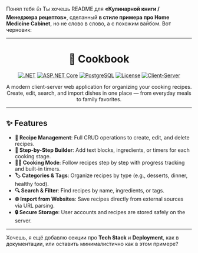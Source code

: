 Понял тебя 👍
Ты хочешь README для **«Кулинарной книги / Менеджера рецептов»**, сделанный **в стиле примера про Home Medicine Cabinet**, но не слово в слово, а с похожим вайбом. Вот черновик:

---

<div align="center">

# 📖 Cookbook

[![.NET](https://img.shields.io/badge/.NET-8.0-blueviolet.svg)](https://dotnet.microsoft.com/)
[![ASP.NET Core](https://img.shields.io/badge/ASP.NET%20Core-8.0-green.svg)](https://learn.microsoft.com/aspnet/core)
[![PostgreSQL](https://img.shields.io/badge/PostgreSQL-15-blue.svg)](https://www.postgresql.org/)
[![License](https://img.shields.io/badge/License-MIT-yellow.svg)](LICENSE)
[![Client-Server](https://img.shields.io/badge/Architecture-Client--Server-orange.svg)](https://en.wikipedia.org/wiki/Client%E2%80%93server_model)

A modern client-server web application for organizing your cooking recipes.
Create, edit, search, and import dishes in one place — from everyday meals to family favorites.

</div>

---

## ✨ Features

* **🍴 Recipe Management**: Full CRUD operations to create, edit, and delete recipes.
* **🧩 Step-by-Step Builder**: Add text blocks, ingredients, or timers for each cooking stage.
* **👨‍🍳 Cooking Mode**: Follow recipes step by step with progress tracking and built-in timers.
* **🏷️ Categories & Tags**: Organize recipes by type (e.g., desserts, dinner, healthy food).
* **🔍 Search & Filter**: Find recipes by name, ingredients, or tags.
* **🌐 Import from Websites**: Save recipes directly from external sources via URL parsing.
* **🔒 Secure Storage**: User accounts and recipes are stored safely on the server.

---

Хочешь, я ещё добавлю секции про **Tech Stack** и **Deployment**, как в документации, или оставить минималистично как в этом примере?
